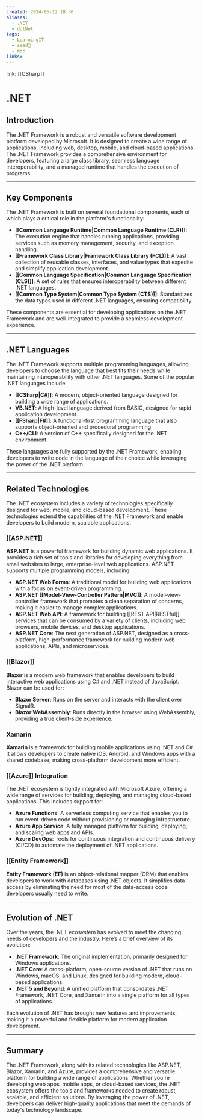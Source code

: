 ```yaml
---
created: 2024-05-12 18:30
aliases:
  - .NET
  - dotNet
tags:
  - LearningIT
  - seed🌱
  - moc
links:
---
```


link: [[CSharp]]

# .NET

## Introduction

The .NET Framework is a robust and versatile software development platform developed by Microsoft. It is designed to create a wide range of applications, including web, desktop, mobile, and cloud-based applications. The .NET Framework provides a comprehensive environment for developers, featuring a large class library, seamless language interoperability, and a managed runtime that handles the execution of programs.

---

## Key Components

The .NET Framework is built on several foundational components, each of which plays a critical role in the platform's functionality:

- **[[Common Language Runtime|Common Language Runtime (CLR)]]**: The execution engine that handles running applications, providing services such as memory management, security, and exception handling.
- **[[Framework Class Library|Framework Class Library (FCL)]]**: A vast collection of reusable classes, interfaces, and value types that expedite and simplify application development.
- **[[Common Language Specification|Common Language Specification (CLS)]]**: A set of rules that ensures interoperability between different .NET languages.
- **[[Common Type System|Common Type System (CTS)]]**: Standardizes the data types used in different .NET languages, ensuring compatibility.

These components are essential for developing applications on the .NET Framework and are well-integrated to provide a seamless development experience.

---

## .NET Languages

The .NET Framework supports multiple programming languages, allowing developers to choose the language that best fits their needs while maintaining interoperability with other .NET languages. Some of the popular .NET languages include:

- **[[CSharp|C#]]**: A modern, object-oriented language designed for building a wide range of applications.
- **VB.NET**: A high-level language derived from BASIC, designed for rapid application development.
- **[[FSharp|F#]]**: A functional-first programming language that also supports object-oriented and procedural programming.
- **C++/CLI**: A version of C++ specifically designed for the .NET environment.

These languages are fully supported by the .NET Framework, enabling developers to write code in the language of their choice while leveraging the power of the .NET platform.

---

## Related Technologies

The .NET ecosystem includes a variety of technologies specifically designed for web, mobile, and cloud-based development. These technologies extend the capabilities of the .NET Framework and enable developers to build modern, scalable applications.

### [[ASP.NET]]

**ASP.NET** is a powerful framework for building dynamic web applications. It provides a rich set of tools and libraries for developing everything from small websites to large, enterprise-level web applications. ASP.NET supports multiple programming models, including:

- **ASP.NET Web Forms**: A traditional model for building web applications with a focus on event-driven programming.
- **ASP.NET [[Model-View-Controller Pattern|MVC]]**: A model-view-controller framework that promotes a clean separation of concerns, making it easier to manage complex applications.
- **ASP.NET Web API**: A framework for building [[REST API|RESTful]] services that can be consumed by a variety of clients, including web browsers, mobile devices, and desktop applications.
- **ASP.NET Core**: The next generation of ASP.NET, designed as a cross-platform, high-performance framework for building modern web applications, APIs, and microservices.

### [[Blazor]]

**Blazor** is a modern web framework that enables developers to build interactive web applications using C# and .NET instead of JavaScript. Blazor can be used for:

- **Blazor Server**: Runs on the server and interacts with the client over SignalR.
- **Blazor WebAssembly**: Runs directly in the browser using WebAssembly, providing a true client-side experience.

### Xamarin

**Xamarin** is a framework for building mobile applications using .NET and C#. It allows developers to create native iOS, Android, and Windows apps with a shared codebase, making cross-platform development more efficient.

### [[Azure]] Integration

The .NET ecosystem is tightly integrated with Microsoft Azure, offering a wide range of services for building, deploying, and managing cloud-based applications. This includes support for:

- **Azure Functions**: A serverless computing service that enables you to run event-driven code without provisioning or managing infrastructure.
- **Azure App Service**: A fully managed platform for building, deploying, and scaling web apps and APIs.
- **Azure DevOps**: Tools for continuous integration and continuous delivery (CI/CD) to automate the deployment of .NET applications.

### [[Entity Framework]]

**Entity Framework (EF)** is an object-relational mapper (ORM) that enables developers to work with databases using .NET objects. It simplifies data access by eliminating the need for most of the data-access code developers usually need to write.

---

## Evolution of .NET

Over the years, the .NET ecosystem has evolved to meet the changing needs of developers and the industry. Here’s a brief overview of its evolution:

- **.NET Framework**: The original implementation, primarily designed for Windows applications.
- **.NET Core**: A cross-platform, open-source version of .NET that runs on Windows, macOS, and Linux, designed for building modern, cloud-based applications.
- **.NET 5 and Beyond**: A unified platform that consolidates .NET Framework, .NET Core, and Xamarin into a single platform for all types of applications.

Each evolution of .NET has brought new features and improvements, making it a powerful and flexible platform for modern application development.

---

## Summary

The .NET Framework, along with its related technologies like ASP.NET, Blazor, Xamarin, and Azure, provides a comprehensive and versatile platform for building a wide range of applications. Whether you're developing web apps, mobile apps, or cloud-based services, the .NET ecosystem offers the tools and frameworks needed to create robust, scalable, and efficient solutions. By leveraging the power of .NET, developers can deliver high-quality applications that meet the demands of today's technology landscape.